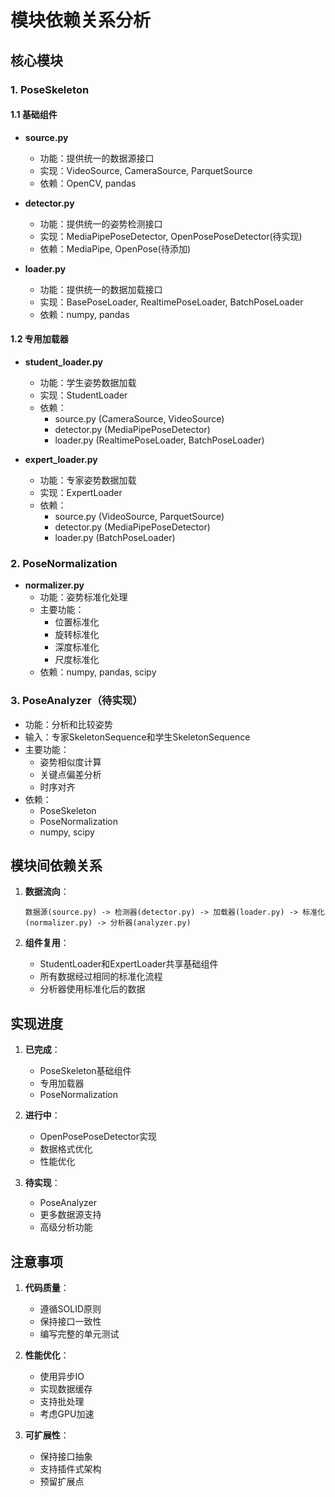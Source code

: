 # 模块依赖关系分析

## 核心模块

### 1. PoseSkeleton
#### 1.1 基础组件
- **source.py**
  * 功能：提供统一的数据源接口
  * 实现：VideoSource, CameraSource, ParquetSource
  * 依赖：OpenCV, pandas

- **detector.py**
  * 功能：提供统一的姿势检测接口
  * 实现：MediaPipePoseDetector, OpenPosePoseDetector(待实现)
  * 依赖：MediaPipe, OpenPose(待添加)

- **loader.py**
  * 功能：提供统一的数据加载接口
  * 实现：BasePoseLoader, RealtimePoseLoader, BatchPoseLoader
  * 依赖：numpy, pandas

#### 1.2 专用加载器
- **student_loader.py**
  * 功能：学生姿势数据加载
  * 实现：StudentLoader
  * 依赖：
    - source.py (CameraSource, VideoSource)
    - detector.py (MediaPipePoseDetector)
    - loader.py (RealtimePoseLoader, BatchPoseLoader)

- **expert_loader.py**
  * 功能：专家姿势数据加载
  * 实现：ExpertLoader
  * 依赖：
    - source.py (VideoSource, ParquetSource)
    - detector.py (MediaPipePoseDetector)
    - loader.py (BatchPoseLoader)

### 2. PoseNormalization
- **normalizer.py**
  * 功能：姿势标准化处理
  * 主要功能：
    - 位置标准化
    - 旋转标准化
    - 深度标准化
    - 尺度标准化
  * 依赖：numpy, pandas, scipy

### 3. PoseAnalyzer（待实现）
- 功能：分析和比较姿势
- 输入：专家SkeletonSequence和学生SkeletonSequence
- 主要功能：
  * 姿势相似度计算
  * 关键点偏差分析
  * 时序对齐
- 依赖：
  * PoseSkeleton
  * PoseNormalization
  * numpy, scipy

## 模块间依赖关系

1. **数据流向**：
   ```
   数据源(source.py) -> 检测器(detector.py) -> 加载器(loader.py) -> 标准化(normalizer.py) -> 分析器(analyzer.py)
   ```

2. **组件复用**：
   - StudentLoader和ExpertLoader共享基础组件
   - 所有数据经过相同的标准化流程
   - 分析器使用标准化后的数据

## 实现进度

1. **已完成**：
   - PoseSkeleton基础组件
   - 专用加载器
   - PoseNormalization

2. **进行中**：
   - OpenPosePoseDetector实现
   - 数据格式优化
   - 性能优化

3. **待实现**：
   - PoseAnalyzer
   - 更多数据源支持
   - 高级分析功能

## 注意事项

1. **代码质量**：
   - 遵循SOLID原则
   - 保持接口一致性
   - 编写完整的单元测试

2. **性能优化**：
   - 使用异步IO
   - 实现数据缓存
   - 支持批处理
   - 考虑GPU加速

3. **可扩展性**：
   - 保持接口抽象
   - 支持插件式架构
   - 预留扩展点

